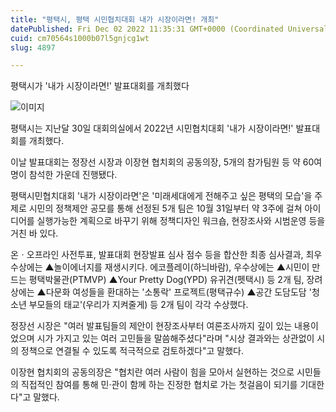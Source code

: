 ```yaml
---
title: "평택시, 평택 시민협치대회 내가 시장이라면! 개최"
datePublished: Fri Dec 02 2022 11:35:31 GMT+0000 (Coordinated Universal Time)
cuid: cm70564s1000b07l5gnjcg1wt
slug: 4897

---
```



평택시가 '내가 시장이라면!' 발표대회를 개최했다

![이미지](https://cdn.hashnode.com/res/hashnode/image/upload/v1739257769025/e452b272-8f10-4186-a7ab-d55daadcd20f.jpeg)

평택시는 지난달 30일 대회의실에서 2022년 시민협치대회 '내가 시장이라면!' 발표대회를 개최했다.

이날 발표대회는 정장선 시장과 이장현 협치회의 공동의장, 5개의 참가팀원 등 약 60여 명이 참석한 가운데 진행됐다.

평택시민협치대회 '내가 시장이라면'은 '미래세대에게 전해주고 싶은 평택의 모습'을 주제로 시민의 정책제안 공모를 통해 선정된 5개 팀은 10월 31일부터 약 3주에 걸쳐 아이디어를 실행가능한 계획으로 바꾸기 위해 정책디자인 워크숍, 현장조사와 시범운영 등을 거친 바 있다.

온ㆍ오프라인 사전투표, 발표대회 현장발표 심사 점수 등을 합산한 최종 심사결과, 최우수상에는 ▲놀이에너지를 재생시키다. 에코플레이(하늬바람), 우수상에는 ▲시민이 만드는 평택박물관(PTMVP) ▲Your Pretty Dog(YPD) 유귀견(펫택시) 등 2개 팀, 장려상에는 ▲다문화 여성들을 환대하는 '소통락' 프로젝트(평택규수) ▲공간 도담도담 '청소년 부모들의 태교'(우리가 지켜줄게) 등 2개 팀이 각각 수상했다.

정장선 시장은 "여러 발표팀들의 제안이 현장조사부터 여론조사까지 깊이 있는 내용이었으며 시가 가지고 있는 여러 고민들을 말씀해주셨다"라며 "시상 결과와는 상관없이 시의 정책으로 연결될 수 있도록 적극적으로 검토하겠다"고 말했다.

이장현 협치회의 공동의장은 "협치란 여러 사람이 힘을 모아서 실현하는 것으로 시민들의 직접적인 참여를 통해 민·관이 함께 하는 진정한 협치로 가는 첫걸음이 되기를 기대한다"고 말했다.